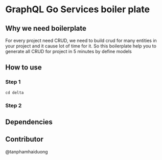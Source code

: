 # GraphQL Go Services boiler plate
## Why we need boilerplate
For every project need CRUD, we need to build crud for many entities in your project and it cause lot of time for it. So this boilerplate help you to generate all CRUD for project in 5 minutes by define models

## How to use

### Step 1
```
cd delta
```
### Step 2


## Dependencies
[Squirrel]:https://github.com/Masterminds/squirrel
[GraphQL]: github.com/graphql-go/graphql
[GraphQL Handler]:github.com/graphql-go/handler
[Strcase]: github.com/iancoleman/strcase
[Inflection]: github.com/jinzhu/inflection
[Mapstructure]: github.com/mitchellh/mapstructure
[Validation V9]: gopkg.in/go-playground/validator.v9
[Mysql Driver]: github.com/go-sql-driver/mysql
## Contributor
@tanphamhaiduong
